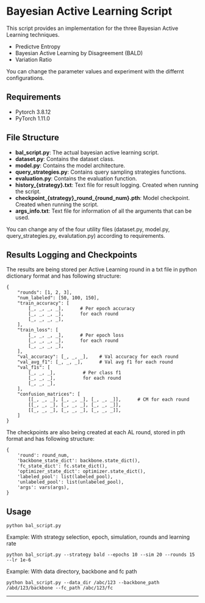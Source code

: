 # Bayesian Active Learning Script
This script provides an implementation for the three Bayesian Active Learning techniques.
<ul>
    <li>Predictve Entropy</li>
    <li>Bayesian Active Learning by Disagreement (BALD)</li>
    <li>Variation Ratio</li>
</ul>
You can change the parameter values and experiment with the differnt configurations. 

## Requirements

* Pytorch 3.8.12 
* PyTorch 1.11.0

## File Structure

* <b>bal_script.py</b>: The actual bayesian active learning script.
* <b>dataset.py</b>: Contains the dataset class.
* <b>model.py</b>: Contains the model architecture.
* <b>query_strategies.py</b>: Contains query sampling strategies functions.
* <b>evaluation.py</b>: Contains the evaluation function.
* <b>history_{strategy}.txt</b>: Text file for result logging. Created when running the script.
* <b>checkpoint_{strategy}\_round_{round_num}.pth</b>: Model checkpoint. Created when running the script.
* <b>args_info.txt</b>: Text file for information of all the arguments that can be used.

You can change any of the four utility files (dataset.py, model.py, query_strategies.py, evalutation.py) according to requirements.

## Results Logging and Checkpoints

The results are being stored per Active Learning round in a txt file in python dictionary format and has following structure:

```
{
    "rounds": [1, 2, 3],
    "num_labeled": [50, 100, 150],
    "train_accuracy": [
        [_, _, _, _],      # Per epoch accuracy
        [_, _, _, _],      for each round
        [_, _, _, _],
    ],
    "train_loss": [
        [_, _, _, _],      # Per epoch loss
        [_, _, _, _],      for each round
        [_, _, _, _],
    ],
    "val_accuracy": [_, _, _],    # Val accuracy for each round
    "val_avg_f1": [_, _, _],      # Val avg f1 for each round
    "val_f1s": [
        [_, _, _],          # Per class f1
        [_, _, _],          for each round
        [_, _, _],
    ],
    "confusion_matrices": [
        [[_, _, _], [_, _, _], [_, _, _]],      # CM for each round
        [[_, _, _], [_, _, _], [_, _, _]],
        [[_, _, _], [_, _, _], [_, _, _]],
    ]
}
```

The checkpoints are also being created at each AL round, stored in pth format and has following structure:

```
{
    'round': round_num,
    'backbone_state_dict': backbone.state_dict(),
    'fc_state_dict': fc.state_dict(),
    'optimizer_state_dict': optimizer.state_dict(),
    'labeled_pool': list(labeled_pool),
    'unlabeled_pool': list(unlabeled_pool),
    'args': vars(args),
}
```

## Usage 


```shell
python bal_script.py
```

Example: With strategy selection, epoch, simulation, rounds and learning rate

```shell
python bal_script.py --strategy bald --epochs 10 --sim 20 --rounds 15 --lr 1e-6
```

Example: With data directory, backbone and fc path
```shell
python bal_script.py --data_dir /abc/123 --backbone_path /abd/123/backbone --fc_path /abc/123/fc
```

<hr>
